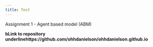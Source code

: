 ```yaml
---
title: Test
---
```



Assignment 1 - Agent based model (ABM)

**bLink to repository** __underlinehttps://github.com/ohhdanielson/ohhdanielson.github.io__
